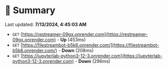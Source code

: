 # 📖 Summary
Last updated: **7/13/2024, 4:45:03 AM**

- `GET` [https://restreamer-09gx.onrender.com](https://restreamer-09gx.onrender.com) - **Up** (453ms)
- `GET` [https://filestreambot-b5k6.onrender.com/](https://filestreambot-b5k6.onrender.com/) - **Down** (208ms)
- `GET` [https://jupyterlab-python3-12-3.onrender.com](https://jupyterlab-python3-12-3.onrender.com) - **Down** (296ms)
